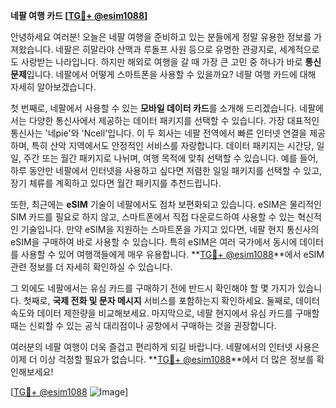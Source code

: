 **네팔 여행 카드 [[TG💪+ @esim1088](https://t.me/s/esim1088)]**

안녕하세요 여러분! 오늘은 네팔 여행을 준비하고 있는 분들에게 정말 유용한 정보를 가져왔습니다. 네팔은 히말라야 산맥과 루돌프 사원 등으로 유명한 관광지로, 세계적으로도 사랑받는 나라입니다. 하지만 해외로 여행을 갈 때 가장 큰 고민 중 하나가 바로 **통신 문제**입니다. 네팔에서 어떻게 스마트폰을 사용할 수 있을까요? 네팔 여행 카드에 대해 자세히 알아보겠습니다.

첫 번째로, 네팔에서 사용할 수 있는 **모바일 데이터 카드**를 소개해 드리겠습니다. 네팔에서는 다양한 통신사에서 제공하는 데이터 패키지를 선택할 수 있습니다. 가장 대표적인 통신사는 '네pie'와 'Ncell'입니다. 이 두 회사는 네팔 전역에서 빠른 인터넷 연결을 제공하며, 특히 산악 지역에서도 안정적인 서비스를 자랑합니다. 데이터 패키지는 시간당, 일일, 주간 또는 월간 패키지로 나뉘며, 여행 목적에 맞춰 선택할 수 있습니다. 예를 들어, 하루 동안만 네팔에서 인터넷을 사용하고 싶다면 저렴한 일일 패키지를 선택할 수 있고, 장기 체류를 계획하고 있다면 월간 패키지를 추천드립니다.

또한, 최근에는 **eSIM** 기술이 네팔에서도 점차 보편화되고 있습니다. eSIM은 물리적인 SIM 카드를 필요로 하지 않고, 스마트폰에서 직접 다운로드하여 사용할 수 있는 혁신적인 기술입니다. 만약 eSIM을 지원하는 스마트폰을 가지고 있다면, 네팔 현지 통신사의 eSIM을 구매하여 바로 사용할 수 있습니다. 특히 eSIM은 여러 국가에서 동시에 데이터를 사용할 수 있어 여행객들에게 매우 유용합니다. **[TG💪+ @esim1088](https://t.me/s/esim1088)**에서 eSIM 관련 정보를 더 자세히 확인하실 수 있습니다.

그 외에도 네팔에서는 유심 카드를 구매하기 전에 반드시 확인해야 할 몇 가지가 있습니다. 첫째로, **국제 전화 및 문자 메시지** 서비스를 포함하는지 확인하세요. 둘째로, 데이터 속도와 데이터 제한량을 비교해보세요. 마지막으로, 네팔 현지에서 유심 카드를 구매할 때는 신뢰할 수 있는 공식 대리점이나 공항에서 구매하는 것을 권장합니다.

여러분의 네팔 여행이 더욱 즐겁고 편리하게 되길 바랍니다. 네팔에서의 인터넷 사용은 이제 더 이상 걱정할 필요가 없습니다. **[TG💪+ @esim1088](https://t.me/s/esim1088)**에서 더 많은 정보를 확인해보세요!

[[TG💪+ @esim1088](https://t.me/s/esim1088) ![Image](https://i.postimg.cc/Y0z9fWf4/image.png)]